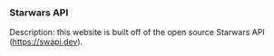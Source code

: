 ### Starwars API
Description:  this website is built off of the open source Starwars API (https://swapi.dev). 
